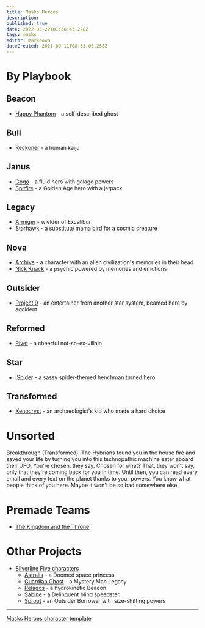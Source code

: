 ```yaml
---
title: Masks Heroes
description: 
published: true
date: 2022-03-22T01:36:43.228Z
tags: masks
editor: markdown
dateCreated: 2021-09-11T08:33:06.258Z
---
```


# By Playbook

## Beacon

* [Happy Phantom](happy-phantom) - a self-described ghost

## Bull

* [Reckoner](reckoner) - a human kaiju

## Janus

* [Gogo](gogo) - a fluid hero with galago powers
* [Spitfire](spitfire) - a Golden Age hero with a jetpack

## Legacy

* [Armiger](armiger) - wielder of Excalibur
* [Starhawk](starhawk) - a substitute mama bird for a cosmic creature

## Nova

* [Archive](archive) - a character with an alien civilization's memories in their head
* [Nick Knack](nick-knack) - a psychic powered by memories and emotions

## Outsider

* [Project 9](project-9) - an entertainer from another star system, beamed here by accident

## Reformed

* [Rivet](rivet) - a cheerful not-so-ex-villain

## Star

* [iSpider](ispider) - a sassy spider-themed henchman turned hero

## Transformed

* [Xenocryst](xenocryst) - an archaeologist's kid who made a hard choice

# Unsorted

Breakthrough (Transformed). The Hybrians found you in the house fire and saved your life by turning you into this technopathic machine eater aboard their UFO. You're chosen, they say. Chosen for what? That, they won't say, only that they're coming back for you in time. Until then, you can read every email and every text on the planet thanks to your powers. You know what people think of you here. Maybe it won't be so bad somewhere else.

# Premade Teams

* [The Kingdom and the Throne](kingdom-throne)

# Other Projects

* [Silverline Five characters](/silverline-five/heroes)
  * [Astralis](/silverline-five/heroes/astralis) - a Doomed space princess
  * [Guardian Ghost](/silverline-five/heroes/guardian-ghost) - a Mystery Man Legacy
  * [Pelagos](/silverline-five/heroes/pelagos) - a hydrokinetic Beacon
  * [Sabine](/silverline-five/heroes/sabine) - a Delinquent blind speedster
  * [Sprout](/silverline-five/heroes/sprout) - an Outsider Borrower with size-shifting powers

----

[Masks Heroes character template](template)